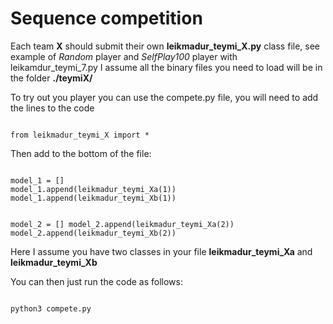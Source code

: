 # Sequence competition

Each team **X** should submit their own **leikmadur_teymi_X.py** class file, see example of *Random* player and *SelfPlay100* player with leikamdur_teymi_7.py
I assume all the binary files you need to load will be in the folder **./teymiX/** 

To try out you player you can use the compete.py file, you will need to add the lines to the code

<code>
from leikmadur_teymi_X import * 
</code>
  
Then add to the bottom of the file:
<p><code>
model_1 = []
model_1.append(leikmadur_teymi_Xa(1))
model_1.append(leikmadur_teymi_Xb(1))

model_2 = []
model_2.append(leikmadur_teymi_Xa(2))
model_2.append(leikmadur_teymi_Xb(2))
</code></p>

Here I assume you have two classes in your file **leikmadur_teymi_Xa** and **leikmadur_teymi_Xb**

You can then just run the code as follows:

<code>
python3 compete.py
</code>
